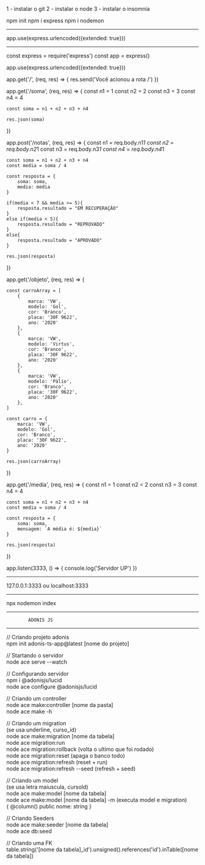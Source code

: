 1 - instalar o git
2 - instalar o node
3 - instalar o insomnia

npm init
npm i express
npm i nodemon

---------------------------------

app.use(express.urlencoded({extended: true}))

---------------------------------

const express = require('express')
const app = express()

app.use(express.urlencoded({extended: true}))

app.get('/', (req, res) => {
    res.send('Você acionou a rota /')
})

app.get('/soma', (req, res) => {
    const n1 = 1
    const n2 = 2
    const n3 = 3
    const n4 = 4

    const soma = n1 + n2 + n3 + n4

    res.json(soma)
})

app.post('/notas', (req, res) => {
    const n1 = req.body.n1*1
    const n2 = req.body.n2*1
    const n3 = req.body.n3*1
    const n4 = req.body.n4*1

    const soma = n1 + n2 + n3 + n4
    const media = soma / 4

    const resposta = {
        soma: soma,
        media: media
    }

    if(media < 7 && media >= 5){
        resposta.resultado = "EM RECUPERAÇÂO"
    }
    else if(media < 5){
        resposta.resultado = "REPROVADO"
    }
    else{
        resposta.resultado = "APROVADO"
    }

    res.json(resposta)
})

app.get('/objeto', (req, res) => {

    const carroArray = [
        {
            marca: 'VW',
            modelo: 'Gol',
            cor: 'Branco',
            placa: '30F 9622',
            ano: '2020'
        },
        {
            marca: 'VW',
            modelo: 'Virtus',
            cor: 'Branco',
            placa: '30F 9622',
            ano: '2020'
        },
        {
            marca: 'VW',
            modelo: 'Pálio',
            cor: 'Branco',
            placa: '30F 9622',
            ano: '2020'
        },
    ]

    const carro = {
        marca: 'VW',
        modelo: 'Gol',
        cor: 'Branco',
        placa: '30F 9622',
        ano: '2020'
    }

    res.json(carroArray)

})

app.get('/media', (req, res) => {
    const n1 = 1
    const n2 = 2
    const n3 = 3
    const n4 = 4

    const soma = n1 + n2 + n3 + n4
    const media = soma / 4

    const resposta = {
        soma: soma,
        mensagem: `A média é: ${media}`
    }

    res.json(resposta)
})

app.listen(3333, () => {
    console.log('Servidor UP')
})

---------------------------------

127.0.0.1:3333 ou localhost:3333

---------------------------------

npx nodemon index

---------------------------------
            ADONIS JS
---------------------------------

// Criando projeto adonis  
npm init adonis-ts-app@latest [nome do projeto]  


// Startando o servidor  
node ace serve --watch  


// Configurando servidor  
npm i @adonisjs/lucid  
node ace configure @adonisjs/lucid  


// Criando um controller  
node ace make:controller [nome da pasta]  
node ace make -h  


// Criando um migration  
(se usa underline, curso_id)  
node ace make:migration [nome da tabela]  
node ace migration:run  
node ace migration:rollback (volta o ultimo que foi rodado)  
node ace migration:reset (apaga o banco todo)  
node ace migration:refresh (reset + run)  
node ace migration:refresh --seed (refresh + seed)  


// Criando um model  
(se usa letra maiuscula, cursoId)  
node ace make:model [nome da tabela]  
node ace make:model [nome da tabela] -m (executa model e migration)  
{
	@column()
	public nome: string
}


// Criando Seeders  
node ace make:seeder [nome da tabela]  
node ace db:seed  


// Criando uma FK  
table.string('[nome da tabela]_id').unsigned().references('id').inTable([nome da tabela])  
